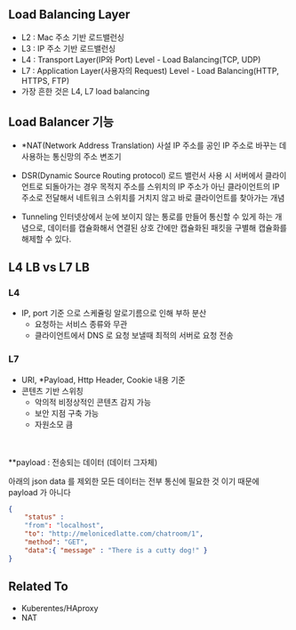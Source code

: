 ## Load Balancing Layer

- L2 : Mac 주소 기반 로드밸런싱
- L3 : IP 주소 기반 로드밸런싱
- L4 : Transport Layer(IP와 Port) Level - Load Balancing(TCP, UDP)
- L7 : Application Layer(사용자의 Request) Level - Load Balancing(HTTP, HTTPS, FTP)
- 가장 흔한 것은 L4, L7 load balancing


## Load Balancer 기능
- *NAT(Network Address Translation)
사설 IP 주소를 공인 IP 주소로 바꾸는 데 사용하는 통신망의 주소 변조기

- DSR(Dynamic Source Routing protocol)
로드 밸런서 사용 시 서버에서 클라이언트로 되돌아가는 경우 목적지 주소를 스위치의 IP 주소가 아닌 클라이언트의 IP 주소로 전달해서 네트워크 스위치를 거치지 않고 바로 클라이언트를 찾아가는 개념

- Tunneling
인터넷상에서 눈에 보이지 않는 통로를 만들어 통신할 수 있게 하는 개념으로, 데이터를 캡슐화해서 연결된 상호 간에만 캡슐화된 패킷을 구별해 캡슐화를 해제할 수 있다.


## L4 LB vs L7 LB

### L4

- IP, port 기준 으로 스케쥴링 알로기름으로 인해 부하 분산
  - 요청하는 서비스 종류와 무관
  - 클라이언트에서 DNS 로 요청 보낼때 최적의 서버로 요청 전송


### L7
- URI, *Payload, Http Header, Cookie 내용 기준
- 콘텐츠 기반 스위칭
  - 악의적 비정상적인 콘텐츠 감지 가능
  - 보안 지점 구축 가능
  - 자원소모 큼



<br></br>
**payload : 전송되는 데이터 (데이터 그자체)


아래의 json data 를 제외한 모든 데이터는 전부 통신에 필요한 것 이기 때문에 payload 가 아니다
```json
{
	"status" : 
	"from": "localhost",
	"to": "http://melonicedlatte.com/chatroom/1",
	"method": "GET",
	"data":{ "message" : "There is a cutty dog!" }
}
```


## Related To
- Kuberentes/HAproxy
- NAT